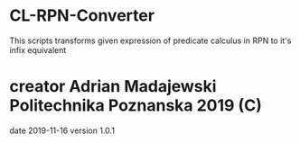 # CL-RPN-Converter

This scripts transforms given expression of predicate calculus in RPN to it's infix equivalent

# creator Adrian Madajewski Politechnika Poznanska 2019 (C)
date 2019-11-16
version 1.0.1

